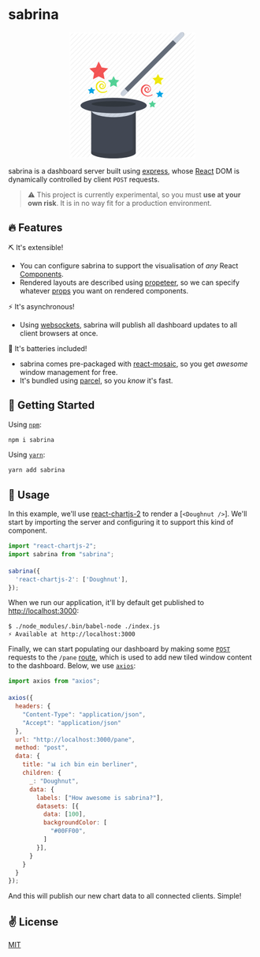 # sabrina

<p align="center">
  <img src="./assets/title.png" width="256" height="256">
</p>

sabrina is a dashboard server built using [express](https://github.com/expressjs/express), whose [React](https://github.com/facebook/react) DOM is dynamically controlled by client `POST` requests.

> ⚠️ This project is currently experimental, so you must **use at your own risk**. It is in no way fit for a production environment.

## 🔥 Features

  ⛏️ It's extensible!

  - You can configure sabrina to support the visualisation of _any_ React [Components](https://reactjs.org/docs/react-component.html).
  - Rendered layouts are described using [propeteer](https://github.com/cawfree/propeteer), so we can specify whatever [props](https://reactjs.org/docs/components-and-props.html) you want on rendered components.
  
  ⚡ It's asynchronous!

  - Using [websockets](https://github.com/websockets/ws), sabrina will publish all dashboard updates to all client browsers at once.

  🔋 It's batteries included!

  - sabrina comes pre-packaged with [react-mosaic](https://github.com/nomcopter/react-mosaic), so you get _awesome_ window management for free.
  - It's bundled using [parcel](https://github.com/parcel-bundler/parcel), so you _know_ it's fast.

## 🚀 Getting Started

Using [`npm`]():

```bash
npm i sabrina
```

Using [`yarn`]():

```bash
yarn add sabrina
```

## 📌 Usage

In this example, we'll use [react-chartjs-2](https://github.com/jerairrest/react-chartjs-2) to render a [`<Doughnut />`]. We'll start by importing the server and configuring it to support this kind of component.

```javascript
import "react-chartjs-2";
import sabrina from "sabrina";

sabrina({
  'react-chartjs-2': ['Doughnut'],
});
```

When we run our application, it'll by default get published to [http://localhost:3000](http://localhost:3000):

```shell
$ ./node_modules/.bin/babel-node ./index.js
⚡ Available at http://localhost:3000
```

Finally, we can start populating our dashboard by making some [`POST`](https://en.wikipedia.org/wiki/POST_(HTTP)) requests to the `/pane` [route](https://expressjs.com/en/guide/routing.html), which is used to add new tiled window content to the dashboard. Below, we use [`axios`](https://github.com/axios/axios):

```javascript
import axios from "axios";

axios({
  headers: {
    "Content-Type": "application/json",
    "Accept": "application/json"
  },
  url: "http://localhost:3000/pane",
  method: "post",
  data: {
    title: "📊 ich bin ein berliner",
    children: {
      _: "Doughnut",
      data: {
        labels: ["How awesome is sabrina?"],
        datasets: [{
          data: [100],
          backgroundColor: [
            "#00FF00",
          ]
        }],
      }
    }
  }
});
```

And this will publish our new chart data to all connected clients. Simple!

## ✌️ License
[MIT](https://opensource.org/licenses/MIT)
